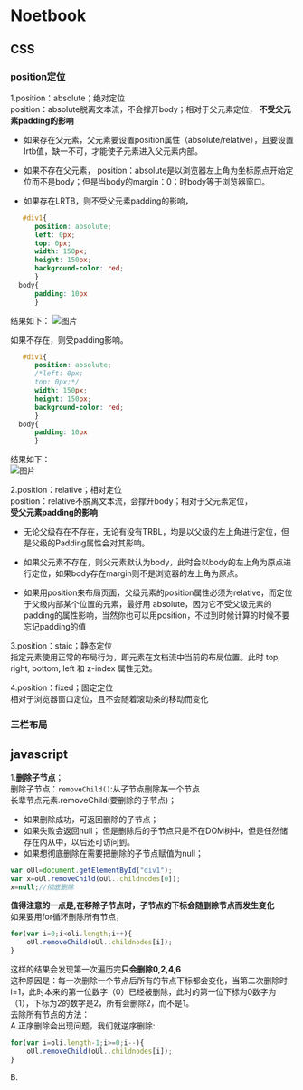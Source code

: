 # Noetbook
## CSS  
### **position定位**  
1.position：absolute；绝对定位  
  position：absolute脱离文本流，不会撑开body；相对于父元素定位， **不受父元素padding的影响**   
  * 如果存在父元素，父元素要设置position属性（absolute/relative），且要设置lrtb值，缺一不可，才能使子元素进入父元素内部。

  * 如果不存在父元素， position：absolute是以浏览器左上角为坐标原点开始定位而不是body；但是当body的margin：0；时body等于浏览器窗口。

  * 如果存在LRTB，则不受父元素padding的影响，  
  ```css
     #div1{
        position: absolute;
        left: 0px;
        top: 0px;
        width: 150px;
        height: 150px;
        background-color: red;
        }
    body{
        padding: 10px
        }
  ```
  结果如下：
   ![图片](https://ooo.0o0.ooo/2017/06/26/5950c2fb096e0.png)

  如果不存在，则受padding影响。
  ```css
     #div1{
        position: absolute;
        /*left: 0px;
        top: 0px;*/
        width: 150px;
        height: 150px;
        background-color: red;
        }
    body{
        padding: 10px
        }
  ```
  结果如下：    
  ![图片](https://ooo.0o0.ooo/2017/06/26/5950c2331ceef.png)  
  
2.position：relative；相对定位   
position：relative不脱离文本流，会撑开body；相对于父元素定位，  
**受父元素padding的影响** 
*  无论父级存在不存在，无论有没有TRBL，均是以父级的左上角进行定位，但是父级的Padding属性会对其影响。

* 如果父元素不存在，则父元素默认为body，此时会以body的左上角为原点进行定位，如果body存在margin则不是浏览器的左上角为原点。

* 如果用position来布局页面，父级元素的position属性必须为relative，而定位于父级内部某个位置的元素，最好用 absolute，因为它不受父级元素的padding的属性影响，当然你也可以用position，不过到时候计算的时候不要忘记padding的值    

3.position：staic；静态定位  
指定元素使用正常的布局行为，即元素在文档流中当前的布局位置。此时 top, right, bottom, left 和 z-index 属性无效。
  
4.position：fixed；固定定位   
相对于浏览器窗口定位，且不会随着滚动条的移动而变化



### 三栏布局
## javascript
1.**删除子节点**；  
  删除子节点：`removeChild()`:从子节点删除某一个节点  
  长辈节点元素.removeChild(要删除的子节点)；  
  * 如果删除成功，可返回删除的子节点；
  * 如果失败会返回null；
  但是删除后的子节点只是不在DOM树中，但是任然储存在内从中，以后还可访问到。
  * 如果想彻底删除在需要把删除的子节点赋值为null；
  ```js
  var oUl=document.getElementById("div1");
  var x=oUl.removeChild(oUl..childnodes[0]);
  x=null;//彻底删除
  ```
**值得注意的一点是,在移除子节点时，子节点的下标会随删除节点而发生变化**  
如果要用for循环删除所有节点，
```js
for(var i=0;i<oli.length;i++){
    oUl.removeChild(oUl..childnodes[i]);
}
```
这样的结果会发现第一次遍历完**只会删除0,2,4,6**  
这种原因是：每一次删除一个节点后所有的节点下标都会变化，当第二次删除时i=1，此时本来的第一位数字（0）已经被删除，此时的第一位下标为0数字为（1），下标为2的数字是2，所有会删除2，而不是1。  
去除所有节点的方法：  
A.正序删除会出现问题，我们就逆序删除:
```js
for(var i=oli.length-1;i>=0;i--){
    oUl.removeChild(oUl..childnodes[i]);
}
```
B.

